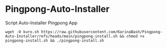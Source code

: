 # Pingpong-Auto-Installer
Script Auto-Installer Pingpong App

````
wget -O kuro.sh https://raw.githubusercontent.com/KarinaBash/Pingpong-Auto-Installer/refs/heads/main/pingpong-install.sh && chmod +x pingpong-install.sh && ./pingpong-install.sh
````
